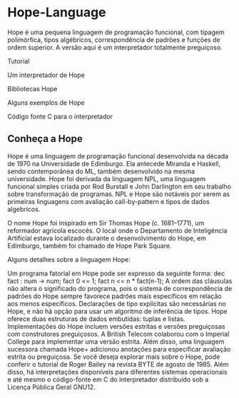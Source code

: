 # Hope-Language

Hope é uma pequena linguagem de programação funcional, com tipagem polimórfica, tipos algébricos, correspondência de padrões e funções de ordem superior. A versão aqui é um interpretador totalmente preguiçoso.

Tutorial 

Um interpretador de Hope 

Bibliotecas Hope 

Alguns exemplos de Hope

Código fonte C para o interpretador

## Conheça a Hope
Hope é uma linguagem de programação funcional desenvolvida na década de 1970 na Universidade de Edimburgo. Ela antecede Miranda e Haskell, sendo contemporânea do ML, também desenvolvido na mesma universidade. Hope foi derivada da linguagem NPL, uma linguagem funcional simples criada por Rod Burstall e John Darlington em seu trabalho sobre transformação de programas. NPL e Hope são notáveis por serem as primeiras linguagens com avaliação call-by-pattern e tipos de dados algebricos.

O nome Hope foi inspirado em Sir Thomas Hope (c. 1681–1771), um reformador agrícola escocês. O local onde o Departamento de Inteligência Artificial estava localizado durante o desenvolvimento do Hope, em Edimburgo, também foi chamado de Hope Park Square.

Alguns detalhes sobre a linguagem Hope:

Um programa fatorial em Hope pode ser expresso da seguinte forma:
dec fact : num -> num;
fact 0 <= 1;
fact n <= n * fact(n-1);
A ordem das cláusulas não altera o significado do programa, pois o sistema de correspondência de padrões do Hope sempre favorece padrões mais específicos em relação aos menos específicos. Declarações de tipo explícitas são necessárias no Hope, e não há opção para usar um algoritmo de inferência de tipos.
Hope oferece duas estruturas de dados embutidas: tuplas e listas.
Implementações do Hope incluem versões estritas e versões preguiçosas com construtores preguiçosos. A British Telecom colaborou com o Imperial College para implementar uma versão estrita. Além disso, uma linguagem sucessora chamada Hope+ adicionou anotações para especificar avaliação estrita ou preguiçosa.
Se você deseja explorar mais sobre o Hope, pode conferir o tutorial de Roger Bailey na revista BYTE de agosto de 1985. Além disso, há interpretações disponíveis para diferentes sistemas operacionais e até mesmo o código-fonte em C do interpretador distribuído sob a Licença Pública Geral GNU12.
